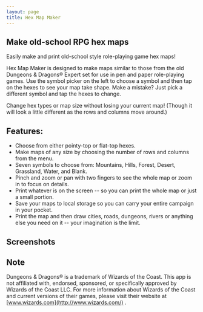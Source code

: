 ```yaml
---
layout: page
title: Hex Map Maker
---
```


## Make old-school RPG hex maps

Easily make and print old-school style role-playing game hex maps!

Hex Map Maker is designed to make maps similar to those from the old Dungeons & Dragons® Expert set for use in pen and paper role-playing games. Use the symbol picker on the left to choose a symbol and then tap on the hexes to see your map take shape. Make a mistake? Just pick a different symbol and tap the hexes to change. 

Change hex types or map size without losing your current map! (Though it will look a little different as the rows and columns move around.)

## Features:
* Choose from either pointy-top or flat-top hexes.
* Make maps of any size by choosing the number of rows and columns from the menu.
* Seven symbols to choose from: Mountains, Hills, Forest, Desert, Grassland, Water, and Blank.
* Pinch and zoom or pan with two fingers to see the whole map or zoom in to focus on details.
* Print whatever is on the screen -- so you can print the whole map or just a small portion.
* Save your maps to local storage so you can carry your entire campaign in your pocket.
* Print the map and then draw cities, roads, dungeons, rivers or anything else you need on it -- your imagination is the limit. 

## Screenshots

## Note

Dungeons & Dragons® is a trademark of Wizards of the Coast. This app is not affiliated with, endorsed, sponsored, or specifically approved by Wizards of the Coast LLC. For more information about Wizards of the Coast and current versions of their games, please visit their website at [www.wizards.com](http://www.wizards.com/) .

